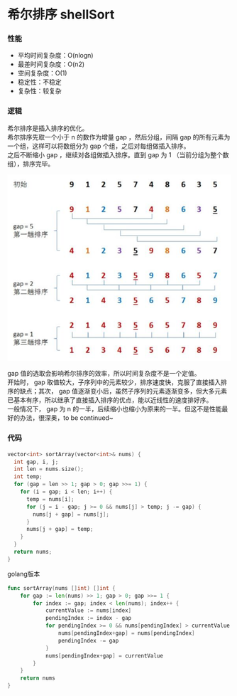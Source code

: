 # 希尔排序 shellSort
### 性能
* 平均时间复杂度：O(nlogn)
* 最差时间复杂度：O(n2)
* 空间复杂度：O(1)
* 稳定性：不稳定
* 复杂性：较复杂
### 逻辑
希尔排序是插入排序的优化。  
希尔排序先取一个小于 n 的数作为增量 gap ，然后分组，间隔 gap 的所有元素为一个组，这样可以将数组分为 gap 个组，之后对每组做插入排序。  
之后不断缩小 gap ，继续对各组做插入排序。直到 gap 为 1 （当前分组为整个数组），排序完毕。

![](image/shellSort.png)

gap 值的选取会影响希尔排序的效率，所以时间复杂度不是一个定值。  
开始时， gap 取值较大，子序列中的元素较少，排序速度快，克服了直接插入排序的缺点；其次， gap 值逐渐变小后，虽然子序列的元素逐渐变多，但大多元素已基本有序，所以继承了直接插入排序的优点，能以近线性的速度排好序。  
一般情况下， gap 为 n 的一半，后续缩小也缩小为原来的一半。但这不是性能最好的办法，很深奥，to be continued~
### 代码
```cpp
vector<int> sortArray(vector<int>& nums) {
  int gap, i, j;
  int len = nums.size();
  int temp;
  for (gap = len >> 1; gap > 0; gap >>= 1) {
    for (i = gap; i < len; i++) {
      temp = nums[i];
      for (j = i - gap; j >= 0 && nums[j] > temp; j -= gap) {
        nums[j + gap] = nums[j];
      }
      nums[j + gap] = temp;
    }
  }
  return nums;
}
```
golang版本
```go
func sortArray(nums []int) []int {
	for gap := len(nums) >> 1; gap > 0; gap >>= 1 {
		for index := gap; index < len(nums); index++ {
			currentValue := nums[index]
			pendingIndex := index - gap
			for pendingIndex >= 0 && nums[pendingIndex] > currentValue {
				nums[pendingIndex+gap] = nums[pendingIndex]
				pendingIndex -= gap
			}
			nums[pendingIndex+gap] = currentValue
		}
	}
	return nums
}
```